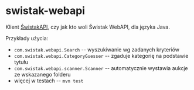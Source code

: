 swistak-webapi
==============

Klient [ŚwistakAPI](http://www.swistak.pl/usluga.php?id=502), czy jak kto woli Świstak WebAPI, dla języka Java.

Przykłady użycia:
* `com.swistak.webapi.Search` -- wyszukiwanie wg zadanych kryteriów
* `com.swistak.webapi.CategoryGuesser` -- zgaduje kategorię na podstawie tytułu
* `com.swistak.webapi.scanner.Scanner` -- automatycznie wystawia aukcje ze wskazanego folderu
* więcej w testach -- `mvn test`